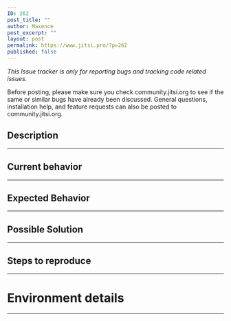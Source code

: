 ```yaml
---
ID: 262
post_title: ""
author: Maxence
post_excerpt: ""
layout: post
permalink: https://www.jitsi.pro/?p=262
published: false
---
```

*This Issue tracker is only for reporting bugs and tracking code related issues.*

Before posting, please make sure you check community.jitsi.org to see if the same or similar bugs have already been discussed. General questions, installation help, and feature requests can also be posted to community.jitsi.org.

## Description
---

## Current behavior
---

## Expected Behavior
---

## Possible Solution
---

## Steps to reproduce
---

# Environment details
---